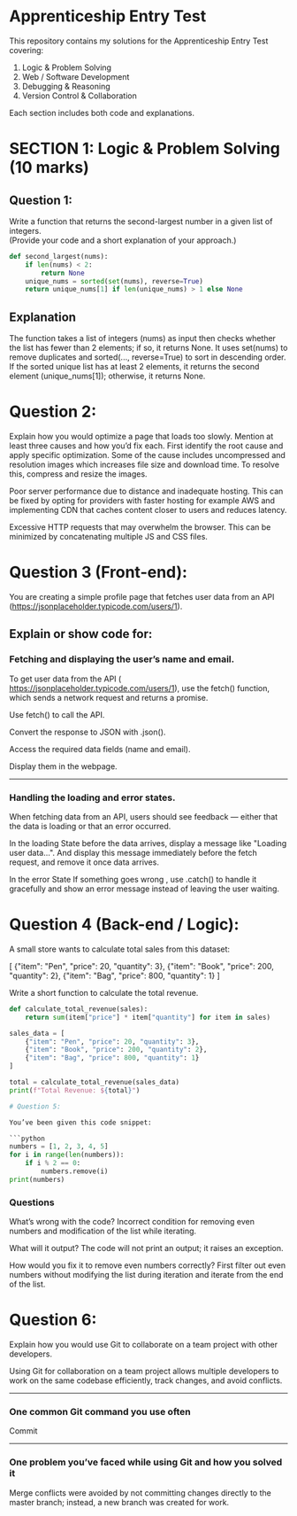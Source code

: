 # Apprenticeship Entry Test

This repository contains my solutions for the Apprenticeship Entry Test covering:
1. Logic & Problem Solving  
2. Web / Software Development  
3. Debugging & Reasoning  
4. Version Control & Collaboration

Each section includes both code and explanations.

# SECTION 1: Logic & Problem Solving (10 marks)

## Question 1:
Write a function that returns the second-largest number in a given list of integers.  
(Provide your code and a short explanation of your approach.)

```python
def second_largest(nums):
    if len(nums) < 2:
        return None
    unique_nums = sorted(set(nums), reverse=True)
    return unique_nums[1] if len(unique_nums) > 1 else None
````
## Explanation

The function takes a list of integers (nums) as input then checks whether the list has fewer than 2 elements; if so, it returns None.
It uses set(nums) to remove duplicates and sorted(..., reverse=True) to sort in descending order.
If the sorted unique list has at least 2 elements, it returns the second element (unique_nums[1]); otherwise, it returns None.

# Question 2:
Explain how you would optimize a page that loads too slowly. Mention at least three causes and how you’d fix each.
First identify the root cause and apply specific optimization. 
Some of the cause includes uncompressed and resolution images which increases file size and download time. To resolve this, compress and resize the images.  

Poor server performance due to distance and inadequate hosting. This can be fixed by opting for providers with faster hosting for example AWS and implementing CDN that caches content closer to users and reduces latency.  

Excessive HTTP requests that may overwhelm the browser. This can be minimized by concatenating multiple JS and CSS files.

# Question 3 (Front-end):

You are creating a simple profile page that fetches user data from an API (https://jsonplaceholder.typicode.com/users/1).

## Explain or show code for:

### Fetching and displaying the user’s name and email.

To get user data from the API ( https://jsonplaceholder.typicode.com/users/1), use the fetch() function, which sends a network request and returns a promise.

Use fetch() to call the API.

Convert the response to JSON with .json().

Access the required data fields (name and email).

Display them in the webpage.

---

### Handling the loading and error states.

When fetching data from an API, users should see feedback — either that the data is loading or that an error occurred.

In the loading State before the data arrives, display a message like "Loading user data...". And display this message immediately before the fetch request, and remove it once data arrives.

In the error State If something goes wrong , use .catch() to handle it gracefully and show an error message instead of leaving the user waiting.

# Question 4 (Back-end / Logic):

A small store wants to calculate total sales from this dataset:

[
  {"item": "Pen", "price": 20, "quantity": 3},
  {"item": "Book", "price": 200, "quantity": 2},
  {"item": "Bag", "price": 800, "quantity": 1}
]

Write a short function to calculate the total revenue.

```python
def calculate_total_revenue(sales):
    return sum(item["price"] * item["quantity"] for item in sales)

sales_data = [
    {"item": "Pen", "price": 20, "quantity": 3},
    {"item": "Book", "price": 200, "quantity": 2},
    {"item": "Bag", "price": 800, "quantity": 1}
]

total = calculate_total_revenue(sales_data)
print(f"Total Revenue: ${total}")

# Question 5:

You’ve been given this code snippet:

```python
numbers = [1, 2, 3, 4, 5]
for i in range(len(numbers)):
    if i % 2 == 0:
        numbers.remove(i)
print(numbers)
````
### Questions 
What’s wrong with the code?
Incorrect condition for removing even numbers and modification of the list while iterating.

What will it output?
The code will not print an output; it raises an exception.

How would you fix it to remove even numbers correctly?
First filter out even numbers without modifying the list during iteration and iterate from the end of the list.

# Question 6:

Explain how you would use Git to collaborate on a team project with other developers.

Using Git for collaboration on a team project allows multiple developers to work on the same codebase efficiently, track changes, and avoid conflicts.

---



### One common Git command you use often
Commit

---

### One problem you’ve faced while using Git and how you solved it
Merge conflicts were avoided by not committing changes directly to the master branch; instead, a new branch was created for work.





